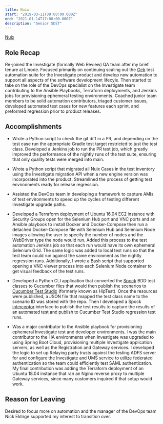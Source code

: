 ```yaml
---
title: Nuix
start: "2019-03-11T08:00:00.000Z"
end: "2021-01-14T17:00:00.000Z"
description: "Senior SDET"
---
```


<a href="https://www.nuix.com/" target="_blank">Nuix</a>

## Role Recap

Re-joined the Investigate (formally Web Review) QA team after my brief tenure at Linode. Focused primarily on continuing scaling out the  <a href="https://gebish.org/" target="_blank">Geb</a> test automation suite for the Investigate product and develop new automation to support all aspects of the software development lifecyle. Then started to take on the role of the DevOps specialist on the Investigate team contributing to the Ansible Playbooks, Terraform deployments, and Jenkins jobs for provisioning ephemeral testing environments. Coached junior team members to be solid automation contributors, triaged customer issues, developed automated test cases for new features each sprint, and preformed regression prior to product releases.

## Accomplishments

* Wrote a Python script to check the git diff in a PR, and depending on the test case run the appropriate Gradle test target restricted to just the test class. Developed a Jenkins job to run the PR test job, which greatly improved the performance of the nightly runs of the test suite, ensuring that only quality tests were merged into main.

* Wrote a Python script that migrated all Nuix Cases in the test inventory using the Investigate migration API when a new engine version was incorporated into the product. Streamlined the process of getting test environments ready for release regression.

* Assisted the DevOps team in developing a framework to capture AMIs of test environments to speed up the cycles of testing different Investigate upgrade paths.

* Developed a Terraform deployment of Ubuntu 16.04 EC2 instance with Security Groups open for the Selenium Hub port and VNC ports and an Ansible playbook to install Docker and Docker-Compose then run a detached Docker-Compose file with Selenium Hub and Selenium Node images allowing the user to specify the number of nodes and the WebDriver type the node would run. Added this process to the test automation Jenkins job so that each run would have its own ephemeral Selenium Grid. The same logic was added to local test runs so that the test team could run against the same environment as the nightly regression runs. Additionally, I wrote a Bash script that supported opening a VNC viewer process into each Selenium Node container to get visual feedback of the test runs.

* Developed a Python CLI application that converted the <a href="https://spockframework.org/" target="_blank">Spock</a> BDD test classes to Cucumber files that would then publish the scenarios to <a href="https://cucumber.io/" target="_blank">Cucumber Test Studio</a> (formerly known as HipTest). Once the resources were published, a JSON file that mapped the test class name to the scenario ID was stored with the repo. Then I developed a Spock <a href="https://spockframework.org/spock/docs/1.1/extensions.html" target="_blank">interceptor</a> interface to publish the test results to capture the results of an automated test and publish to Cucumber Test Studio regression test runs.

* Was a major contributor to the Ansible playbook for provisioning ephemeral Investigate test and developer environments. I was the main contributor to the HA environments when Investigate was upgraded to using Spring Boot Cloud, provisioning multiple Investigate application servers, as well as the Registration and Gateway services. I developed the logic to set up Relaying party trusts against the testing ADFS server for and configure the Investigate and UMS service to utilize federated authentication so the team could efficiently test SAML authentication. My final contribution was adding the Terraform deployment of an Ubuntu 18.04 instance that ran an Nginx reverse proxy to multiple Gateway services, since many customers inquired if that setup would work.

## Reason for Leaving

Desired to focus more on automation and the manager of the DevOps team Nick Eldrige supported my interest to transition over.
